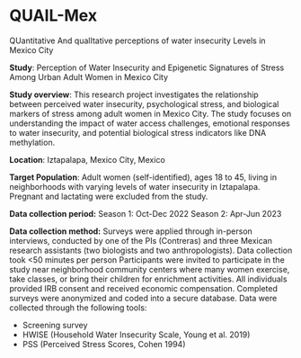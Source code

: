 # QUAIL-Mex
QUantitative And qualItative perceptions of water insecurity Levels in Mexico City

**Study**: Perception of Water Insecurity and Epigenetic Signatures of Stress Among Urban Adult Women in Mexico City

**Study overview**: This research project investigates the relationship between perceived water insecurity, psychological stress, and biological markers of stress among adult women in Mexico City. The study focuses on understanding the impact of water access challenges, emotional responses to water insecurity, and potential biological stress indicators like DNA methylation. 

**Location**: Iztapalapa, Mexico City, Mexico

**Target Population**: Adult women (self-identified), ages 18 to 45,  living in neighborhoods with varying levels of water insecurity in Iztapalapa. Pregnant and lactating were excluded from the study.

**Data collection period:**
Season 1: Oct-Dec 2022 
Season 2: Apr-Jun 2023

**Data collection method:**
Surveys were applied through in-person interviews, conducted by one of the PIs (Contreras) and three Mexican research assistants (two biologists and two anthropologists). 
Data collection took <50 minutes per person 
Participants were invited to participate in the study near neighborhood community centers where many women exercise, take classes, or bring their children for enrichment activities.
All individuals provided IRB consent and received economic compensation. 
Completed surveys were anonymized and coded into a secure database.
Data were collected through the following tools: 
- Screening survey
- HWISE (Household Water Insecurity Scale, Young et al. 2019)
- PSS (Perceived Stress Scores, Cohen 1994)
